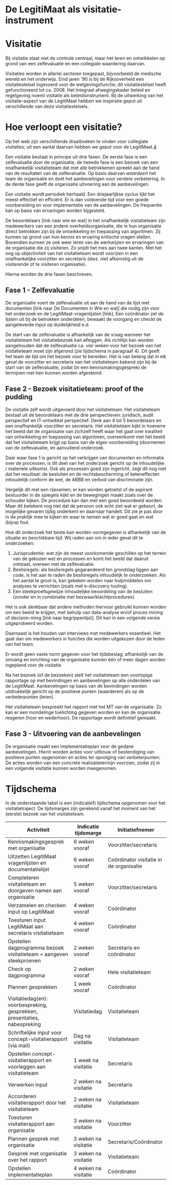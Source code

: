 # De LegitiMaat als visitatie-instrument

# Visitatie

Bij visitatie staat niet de controle centraal, maar het leren en ontwikkelen op grond van een zelfevaluatie en een collegiale waardering daarvan.

Visitaties worden in allerlei sectoren toegepast, bijvoorbeeld de medische wereld en het onderwijs. Eind jaren &#39;90 is bij de Rijksoverheid een visitatiestelsel ingevoerd voor de wetgevingsfunctie; dit visitatiestelsel heeft gefunctioneerd tot ca. 2008. Het Integraal afwegingskader beleid en regelgeving noemt visitatie als beleidsinstrument. Bij de uitwerking van het visitatie-aspect van de LegitiMaat hebben we inspiratie geput uit verschillende van deze visitatiestelsels.

# Hoe verloopt een visitatie?

Op het web zijn verschillende draaiboeken te vinden voor collegiale visitaties; uit een aantal daarvan hebben we geput voor de LegitiMaat.[4](#sdfootnote4sym)

Een visitatie bestaat in principe uit drie fasen. De eerste fase is een zelfevaluatie door de organisatie, de tweede fase is een bezoek van een onafhankelijk visitatieteam dat met alle betrokkenen spreekt aan de hand van de resultaten van de zelfevaluatie. Op basis daarvan _waardeert_ het team de organisatie en doet het aanbevelingen voor verdere verbetering. In de derde fase geeft de organisatie uitvoering aan de aanbevelingen.

Een visitatie wordt periodiek herhaald. Een driejaarlijkse cyclus lijkt het meest effectief en efficiënt. Er is dan voldoende tijd voor een goede voorbereiding en voor implementatie van de aanbevelingen. De frequentie kan op basis van ervaringen worden bijgesteld.

De beoordelaars [link naar wie en wat] in het onafhankelijk visitatieteam zijn medewerkers van een andere overheidsorganisatie, die in hun organisatie direct betrokken zijn bij de ontwikkeling en toepassing van algoritmen. Zij kunnen op grond van hun kennis en ervaring kritische vragen stellen. Bovendien kunnen ze ook weer leren van de werkwijzen en ervaringen van de organisatie die zij visiteren. Zo snijdt het mes aan twee kanten. Met het oog op objectiviteit van het visitatieteam wordt voorzien in een onafhankelijke voorzitter en secretaris (dwz. niet afkomstig uit de visiterende of te visiteren organisatie).

Hierna worden de drie fasen beschreven.

## Fase 1 - Zelfevaluatie

De organisatie voert de zelfevaluatie uit aan de hand van de lijst met documenten [link naar De Documenten in Wie en wat] die nodig zijn voor het onderzoek en de LegitiMaat-vragenlijsten [link]. Een coördinator zet de lijsten uit bij de betrokken onderdelen, bewaakt de voorgang en checkt de aangeleverde input op duidelijkheid e.d.

De start van de zelfevaluatie is afhankelijk van de vraag wanneer het visitatieteam het visitatiebezoek kan afleggen. Als richtlijn kan worden aangehouden dat de zelfevaluatie ca. vier weken voor het bezoek van het visitatieteam moet zijn afgerond (zie tijdschema in paragraaf 4). Dit geeft het team de tijd om het bezoek voor te bereiden. Het is van belang dat in elk geval de voorzitter en secretaris van het visitatieteam bekend zijn bij de start van de zelfevaluatie, zodat (in een kennismakingsgesprek) de termijnen met hen kunnen worden afgestemd.

## Fase 2 - Bezoek visitatieteam: proof of the pudding

De visitatie zelf wordt uitgevoerd door het visitatieteam. Het visitatieteam bestaat uit de beoordelaars met de drie perspectieven: juridisch, audit perspectief en IT-ontwikkel perspectief. Denk aan 4 tot 5 beoordelaars en een onafhankelijk voorzitter en secretaris. Het visitatieteam kijkt in hoeverre het beeld dat de organisatie van zichzelf heeft waar het gaat over kwaliteit van ontwikkeling en toepassing van algoritmen, overeenkomt met het beeld dat het visitatieteam krijgt op basis van de eigen voorbereiding (doornemen van de zelfevaluatie, en aanvullend onderzoek.

Daar waar fase 1 is gericht op het verkrijgen van documenten en informatie over de processen, is dit deel van het onderzoek gericht op de inhoudelijke / materiele uitkomst. Ook als processen goed zijn ingericht, zegt dit nog niet dat het resultaat: de besluiten en de rechtsbescherming of keteneffecten inhoudelijk conform de wet, de ABBB en verbod van discriminatie zijn.

Vergelijk dit met een rijexamen; er kan worden getoetst of de aspirant bestuurder in de spiegels kijkt en de bewegingen maakt zoals over de schouder kijken. De procedure kan dan met een goed beoordeeld worden. Maar dit betekent nog niet dat de persoon ook echt ziet wat er gebeurt, de mogelijke gevaren tijdig onderkent en daarnaar handelt. Dit zie je pas door in de praktijk mee te kijken en waar te nemen wat er goed gaat en wat (bijna) fout.

Hoe dit onderzoek het beste kan worden vormgegeven is afhankelijk van de situatie en beschikbare tijd. Wij raden aan om in ieder geval dit te onderzoeken:

1. Jurisprudentie: wat zijn de meest voorkomende geschillen op het terrein van de gekozen wet en processen en komt het beeld dat daaruit ontstaat, overeen met de zelfevaluatie.
2. Beslisregels: als beslisregels gegarandeerd ten grondslag liggen aan code, is het aan te raden de beslisregels inhoudelijk te onderzoeken. Als het aantal te groot is, kan gekeken worden naar hulpmiddelen om analyses te verrichten (zoals met e-discovery tooling).
3. Een steekproefsgewijze inhoudelijke beoordeling van de besluiten (zonder en in combinatie met bezwaar/klachtprocedures).

Het is ook denkbaar dat andere methoden hiervoor gebruikt kunnen worden om een beeld te krijgen, met behulp van data-analyse en/of proces mining of decision-ming [link naar begrippenlijst]. Dit kan in een volgende versie uitgeprobeerd worden.

Daarnaast is het houden van interviews met medewerkers essentieel. Het gaat dan om medewerkers in functies die worden uitgekozen door de leden van het team.

Er wordt geen vaste norm gegeven voor het tijdsbeslag; afhankelijk van de omvang en inrichting van de organisatie kunnen één of meer dagen worden ingepland voor de visitatie.

Na het bezoek (of de bezoeken) stelt het visitatieteam een voorlopige rapportage op met bevindingen en aanbevelingen op alle onderdelen van de LegitiMaat. Aanbevelingen op basis van de bevindingen worden uitdrukkelijk gericht op de positieve punten (waarderen) als op de verbeterpunten (leren).

Het visitatieteam bespreekt het rapport met het MT van de organisatie. Zo kan er een mondelinge toelichting gegeven worden en kan de organisatie reageren (hoor en wederhoor). De rapportage wordt definitief gemaakt.

## Fase 3 - Uitvoering van de aanbevelingen

De organisatie maakt een implementatieplan voor de gedane aanbevelingen. Hierin worden acties voor uitbouw of bestendiging van positieve punten opgenomen en acties ter opvolging van verbeterpunten. De acties worden van een concrete realisatietermijn voorzien, zodat zij in een volgende visitatie kunnen worden meegenomen.

# Tijdschema

In de onderstaande tabel is een (indicatief) tijdschema opgenomen voor het visitatietraject. De tijdsmarges zijn gerekend vanaf het moment van het (eerste) bezoek van het visitatieteam.

| **Activiteit** | **Indicatie tijdsmarge** | **Initiatiefnemer** |
| --- | --- | --- |
| Kennismakingsgesprek met organisatie | 6 weken vooraf | Voorzitter/secretaris |
| Uitzetten LegitiMaat vragenlijsten en documentatielijst | 6 weken vooraf | Coördinator visitatie in de organisatie |
| Completeren visitatieteam en doorgeven namen aan organisatie | 5 weken vooraf | Voorzitter/secretaris |
| Verzamelen en checken input op LegitiMaat | 4 weken vooraf | Coördinator |
| Toesturen input LegitiMaat aan secretaris visitatieteam | 4 weken vooraf | Coördinator |
| Opstellen dagprogramma bezoek visitatieteam + aangeven steekproeven | 2 weken vooraf | Secretaris en coördinator |
| Check op dagprogramma | 2 weken vooraf | Hele visitatieteam |
| Plannen gesprekken | 1 week vooraf | Coördinator |
| Visitatiedag(en): voorbespreking, gesprekken, presentaties, nabespreking | Visitatiedag | Visitatieteam |
| Schriftelijke input voor concept-visitatierapport (via mail) | Dag na visitatie | Visitatieteam |
| Opstellen concept-visitatierapport en voorleggen aan visitatieteam | 1 week na visitatie | Secretaris |
| Verwerken input | 2 weken na visitatie | Secretaris |
| Accorderen visitatierapport door het visitatieteam | 2 weken na visitatie | Visitatieteam |
| Toesturen visitatierapport aan organisatie | 3 weken na visitatie | Voorzitter |
| Plannen gesprek met organisatie | 3 weken na visitatie | Secretaris/Coördinator |
| Gesprek met organisatie over het rapport | 3 weken na visitatie | Visitatieteam |
| Opstellen implementatieplan | 4 weken na visitatie | Coördinator |